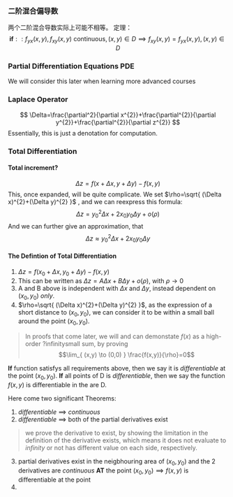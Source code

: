 ### 二阶混合偏导数

两个二阶混合导数实际上可能不相等。
定理：$$ \mathbf{if} ::f_{yx}(x,y), f_{xy}(x,y) \text{ continuous},(x,y)\in D\implies f_{xy}(x,y)=f_{yx}(x,y),(x,y)\in D$$
### Partial Differentiation Equations PDE

We will consider this later when learning more advanced courses

### Laplace Operator
$$
\Delta=\frac{\partial^2}{\partial x^{2}}+\frac{\partial^{2}}{\partial y^{2}}+\frac{\partial^{2}}{\partial z^{2}}
$$
Essentially, this is just a denotation for computation.

### Total Differentiation
#### Total increment?
$$
\Delta z=f(x+\Delta x,y+\Delta y)-f(x,y)
$$
This, once expanded, will be quite complicate. We set $\rho=\sqrt{ (\Delta x)^{2}+(\Delta y)^{2} }$ , and we can reexpress this formula:
$$
\Delta z=y_{0}^{2}\Delta x+2x_{0}y_{0}\Delta y+o(\rho)
$$And we can further give an approximation, that$$\Delta z\approx y_{0}^{2}\Delta x+2x_{0}y_{0}\Delta y$$
#### The Defintion of Total Differentiation

1. $\Delta z=f(x_{0}+\Delta x,y_{0}+\Delta y)-f(x,y)$
2. This can be written as $\Delta z=A\Delta x+B\Delta y+o(\rho)$, with $\rho\to 0$
3. A and B above is independent with $\Delta x$ and $\Delta y$, instead dependent on $(x_{0},y_{0})$ *only*.
4. $\rho=\sqrt{ (\Delta x)^{2}+(\Delta y)^{2} }$, as the expression of a short distance to $(x_{0},y_{0})$, we can consider it to be within a small ball around the point $(x_{0},y_{0})$.
> In proofs that come later, we will and can demonstate $f(x)$ as a high-order ?infinitysmall sum, by proving$$\lim_{ (x,y) \to (0,0) } \frac{f(x,y)}{\rho}=0$$

$\mathbf{If}$ function satisfys all requirements above, then we say it is *differentiable* at the point $(x_{0},y_{0})$. $\mathbf{If}$ all points of D is *differentiable*, then we say the function $f(x,y)$ is differentiable in the are D.

Here come two significant Theorems:
1. *differentiable* $\implies$ *continuous*
2. *differentiable* $\implies$ both of the partial derivatives exist
>we prove the derivative to exist, by showing the limitation in the definition of the derivative exists, which means it does not evaluate to *infinity* or not has different value on each side, respectively.

3. partial derivatives exist in the neigbhouring area of $(x_{0},y_{0})$ and the 2 derivatives are *continuous* **AT** the point $(x_{0},y_{0})\implies f(x,y)$ is differentiable at the point
4. 